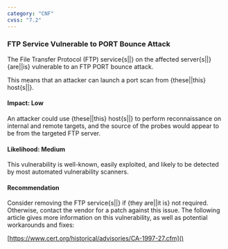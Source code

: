 ```yaml
---
category: "CNF"
cvss: "7.2"
---
```

### FTP Service Vulnerable to PORT Bounce Attack
The File Transfer Protocol (FTP) service{s||} on the affected server{s||} {are||is} vulnerable to an FTP PORT bounce attack.

This means that an attacker can launch a port scan from {these||this} host{s||}.
#### Impact: Low
An attacker could use {these||this} host{s||} to perform reconnaissance on internal and remote targets, and the source of the probes would appear to be from the targeted FTP server.
#### Likelihood: Medium
This vulnerability is well-known, easily exploited, and likely to be detected by most automated vulnerability scanners.
#### Recommendation
Consider removing the FTP service{s||} if {they are||it is} not required. Otherwise, contact the vendor for a patch against this issue. The following article gives more information on this vulnerability, as well as potential workarounds and fixes:

[https://www.cert.org/historical/advisories/CA-1997-27.cfm]()